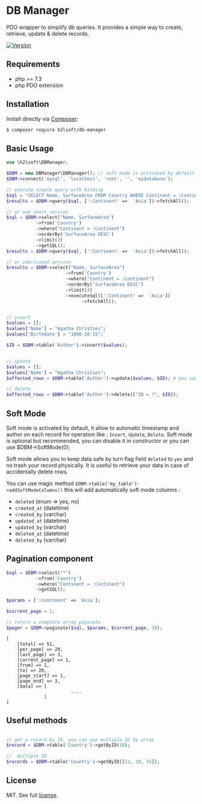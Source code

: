 # DB Manager
PDO wrapper to simplify db queries.
It provides a simple way to create, retrieve, update & delete records.


[![Version](https://badge.fury.io/gh/h2lsoft%2Fdb-manager.svg)](https://badge.fury.io/gh/h2lsoft%2Fdb-manager)



## Requirements

- php >= 7.3
- php PDO extension


## Installation

Install directly via [Composer](https://getcomposer.org):
```bash
$ composer require h2lsoft/db-manager
```

## Basic Usage

```php
use \h2lsoft\DBManager;

$DBM = new DBManager\DBManager(); // soft mode is activated by default
$DBM->connect('mysql', 'localhost', 'root', '', 'mydatabase');

// execute simple query with binding
$sql = "SELECT Name, SurfaceArea FROM Country WHERE Continent = :Continent AND deleted = 'NO' ORDER BY SurfaceArea DESC LIMIT 3";
$results = $DBM->query($sql, [':Continent' =>  'Asia'])->fetchAll();

// or use short version
$sql = $DBM->select("Name, SurfaceArea")
           ->from('Country')
           ->where("Continent = :Continent")
           ->orderBy('SurfaceArea DESC')
           ->limit(3)
           ->getSQL();
$results = $DBM->query($sql, [':Continent' =>  'Asia'])->fetchAll();

// or imbricated version
$results = $DBM->select("Name, SurfaceArea")
                      ->from('Country')
                      ->where("Continent = :Continent")
                      ->orderBy('SurfaceArea DESC')
                      ->limit(3)
                      ->executeSql([':Continent' =>  'Asia'])
                            ->fetchAll();


// insert
$values = [];
$values['Name'] = "Agatha Christies";
$values['Birthdate'] = "1890-10-15";

$ID = $DBM->table('Author')->insert($values);


// update
$values = [];
$values['Name'] = "Agatha Christies";
$affected_rows = $DBM->table('Author')->update($values, $ID); # you can put direct ID or you can use where clause

// delete
$affected_rows = $DBM->table('Author')->delete(["ID = ?", $ID]);


```

## Soft Mode

Soft mode is activated by default, it allow to automatic timestamp and author on each record for operation like : `Insert`, `Update`, `Delete`.
Soft mode is optional but recommended, you can disable it in constructor or you can use $DBM->SoftMode(0);

Soft mode allows you to keep data safe by turn flag field `deleted` to `yes` and no trash your record physically.
It is useful to retrieve your data in case of accidentally delete rows.

You can use magic method `$DBM->table('my_table')->addSoftModeColumns()` this will add automatically soft mode columns :

- `deleted` (enum => yes, no)
- `created_at` (datetime)
- `created_by` (varchar)
- `updated_at` (datetime)
- `updated_by` (varchar)
- `deleted_at` (datetime)
- `deleted_by` (varchar)


## Pagination component

```php
$sql = $DBM->select("*")
           ->from('Country')
           ->where("Continent = :Continent")
           ->getSQL();

$params = [':Continent' => 'Asia'];

$current_page = 1;

// return a complete array paginate
$pager = $DBM->paginate($sql, $params, $current_page, 20);
```

```
[
    [total] => 51,
    [per_page] => 20,
    [last_page] => 3,
    [current_page] => 1,
    [from] => 1,
    [to] => 20,
    [page_start] => 1,
    [page_end] => 3,
    [data] => [
                        ....
              ]         
]
```

## Useful methods

```php

// get a record by ID, you can use multiple ID by array
$record = $DBM->table('Country')->getByID(10);

//  multiple ID
$records = $DBM->table('Country')->getByID([12, 10, 55]);

```



## License

MIT. See full [license](LICENSE).

